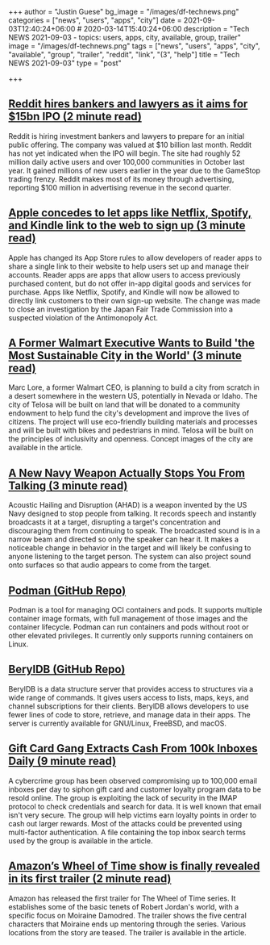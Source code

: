 +++
author = "Justin Guese"
bg_image = "/images/df-technews.png"
categories = ["news", "users", "apps", "city"]
date = 2021-09-03T12:40:24+06:00 # 2020-03-14T15:40:24+06:00
description = "Tech NEWS 2021-09-03 - topics: users, apps, city, available, group, trailer"
image = "/images/df-technews.png"
tags = ["news", "users", "apps", "city", "available", "group", "trailer", "reddit", "link", "(3", "help"]
title = "Tech NEWS 2021-09-03"
type = "post"

+++

## [Reddit hires bankers and lawyers as it aims for $15bn IPO (2 minute read)](https://www.theguardian.com/technology/2021/sep/02/reddit-ipo-valuation)

Reddit is hiring investment bankers and lawyers to prepare for an initial public offering. The company was valued at $10 billion last month. Reddit has not yet indicated when the IPO will begin. The site had roughly 52 million daily active users and over 100,000 communities in October last year. It gained millions of new users earlier in the year due to the GameStop trading frenzy. Reddit makes most of its money through advertising, reporting $100 million in advertising revenue in the second quarter.

## [Apple concedes to let apps like Netflix, Spotify, and Kindle link to the web to sign up (3 minute read)](https://www.theverge.com/2021/9/1/22653264/apple-reader-app-exception-anti-steering-signup-page)

Apple has changed its App Store rules to allow developers of reader apps to share a single link to their website to help users set up and manage their accounts. Reader apps are apps that allow users to access previously purchased content, but do not offer in-app digital goods and services for purchase. Apps like Netflix, Spotify, and Kindle will now be allowed to directly link customers to their own sign-up website. The change was made to close an investigation by the Japan Fair Trade Commission into a suspected violation of the Antimonopoly Act.

## [A Former Walmart Executive Wants to Build 'the Most Sustainable City in the World' (3 minute read)](https://interestingengineering.com/former-walmart-executive-to-build-the-most-sustainable-city-in-the-world)

Marc Lore, a former Walmart CEO, is planning to build a city from scratch in a desert somewhere in the western US, potentially in Nevada or Idaho. The city of Telosa will be built on land that will be donated to a community endowment to help fund the city's development and improve the lives of citizens. The project will use eco-friendly building materials and processes and will be built with bikes and pedestrians in mind. Telosa will be built on the principles of inclusivity and openness. Concept images of the city are available in the article.

## [A New Navy Weapon Actually Stops You From Talking (3 minute read)](https://interestingengineering.com/a-new-navy-weapon-actually-stops-you-from-talking)

Acoustic Hailing and Disruption (AHAD) is a weapon invented by the US Navy designed to stop people from talking. It records speech and instantly broadcasts it at a target, disrupting a target's concentration and discouraging them from continuing to speak. The broadcasted sound is in a narrow beam and directed so only the speaker can hear it. It makes a noticeable change in behavior in the target and will likely be confusing to anyone listening to the target person. The system can also project sound onto surfaces so that audio appears to come from the target.

## [Podman (GitHub Repo)](https://github.com/containers/podman)

Podman is a tool for managing OCI containers and pods. It supports multiple container image formats, with full management of those images and the container lifecycle. Podman can run containers and pods without root or other elevated privileges. It currently only supports running containers on Linux.

## [BerylDB  (GitHub Repo)](https://github.com/beryldb/beryldb)

BerylDB is a data structure server that provides access to structures via a wide range of commands. It gives users access to lists, maps, keys, and channel subscriptions for their clients. BerylDB allows developers to use fewer lines of code to store, retrieve, and manage data in their apps. The server is currently available for GNU/Linux, FreeBSD, and macOS.

## [Gift Card Gang Extracts Cash From 100k Inboxes Daily (9 minute read)](https://krebsonsecurity.com/2021/09/gift-card-gang-extracts-cash-from-100k-inboxes-daily/)

A cybercrime group has been observed compromising up to 100,000 email inboxes per day to siphon gift card and customer loyalty program data to be resold online. The group is exploiting the lack of security in the IMAP protocol to check credentials and search for data. It is well known that email isn't very secure. The group will help victims earn loyalty points in order to cash out larger rewards. Most of the attacks could be prevented using multi-factor authentication. A file containing the top inbox search terms used by the group is available in the article.

## [Amazon’s Wheel of Time show is finally revealed in its first trailer (2 minute read)](https://www.theverge.com/2021/9/2/22558071/amazons-wheel-of-time-show-is-finally-revealed-in-its-first-trailer)

Amazon has released the first trailer for The Wheel of Time series. It establishes some of the basic tenets of Robert Jordan's world, with a specific focus on Moiraine Damodred. The trailer shows the five central characters that Moiraine ends up mentoring through the series. Various locations from the story are teased. The trailer is available in the article.


